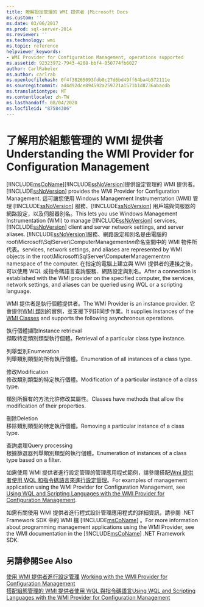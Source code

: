 ```yaml
---
title: 瞭解設定管理的 WMI 提供者 |Microsoft Docs
ms.custom: ''
ms.date: 03/06/2017
ms.prod: sql-server-2014
ms.reviewer: ''
ms.technology: wmi
ms.topic: reference
helpviewer_keywords:
- WMI Provider for Configuration Management, operations supported
ms.assetid: 92323972-7943-4208-bbf4-050774fb6027
author: CarlRabeler
ms.author: carlrab
ms.openlocfilehash: 0f4f38265093fdb0c27d6bd49ff64ba4b572111e
ms.sourcegitcommit: ad4d92dce894592a259721a1571b1d8736abacdb
ms.translationtype: MT
ms.contentlocale: zh-TW
ms.lasthandoff: 08/04/2020
ms.locfileid: "87584306"
---
```

# <a name="understanding-the-wmi-provider-for-configuration-management"></a><span data-ttu-id="ea44f-102">了解用於組態管理的 WMI 提供者</span><span class="sxs-lookup"><span data-stu-id="ea44f-102">Understanding the WMI Provider for Configuration Management</span></span>
  [!INCLUDE[msCoName](../../includes/msconame-md.md)]<span data-ttu-id="ea44f-103">[!INCLUDE[ssNoVersion](../../includes/ssnoversion-md.md)]提供設定管理的 WMI 提供者。</span><span class="sxs-lookup"><span data-stu-id="ea44f-103">[!INCLUDE[ssNoVersion](../../includes/ssnoversion-md.md)] provides the WMI Provider for Configuration Management.</span></span> <span data-ttu-id="ea44f-104">這可讓您使用 Windows Management Instrumentation (WMI) 管理 [!INCLUDE[ssNoVersion](../../includes/ssnoversion-md.md)] 服務、[!INCLUDE[ssNoVersion](../../includes/ssnoversion-md.md)] 用戶端與伺服器的網路設定，以及伺服器別名。</span><span class="sxs-lookup"><span data-stu-id="ea44f-104">This lets you use Windows Management Instrumentation (WMI) to manage [!INCLUDE[ssNoVersion](../../includes/ssnoversion-md.md)] services, [!INCLUDE[ssNoVersion](../../includes/ssnoversion-md.md)] client and server network settings, and server aliases.</span></span> [!INCLUDE[ssNoVersion](../../includes/ssnoversion-md.md)]<span data-ttu-id="ea44f-105">服務、網路設定和別名是由電腦的 root\Microsoft\SqlServer\ComputerManagement*nn*命名空間中的 WMI 物件所代表。</span><span class="sxs-lookup"><span data-stu-id="ea44f-105">services, network settings, and aliases are represented by WMI objects in the root\Microsoft\SqlServer\ComputerManagement*nn* namespace of the computer.</span></span> <span data-ttu-id="ea44f-106">在指定的電腦上建立與 WMI 提供者的連接之後，可以使用 WQL 或指令碼語言查詢服務、網路設定與別名。</span><span class="sxs-lookup"><span data-stu-id="ea44f-106">After a connection is established with the WMI provider on the specified computer, the services, network settings, and aliases can be queried using WQL or a scripting language.</span></span>  
  
 <span data-ttu-id="ea44f-107">WMI 提供者是執行個體提供者。</span><span class="sxs-lookup"><span data-stu-id="ea44f-107">The WMI Provider is an instance provider.</span></span> <span data-ttu-id="ea44f-108">它會提供[WMI 類別](../wmi-provider-configuration-classes/wmi-provider-for-configuration-management-classes.md)的實例，並支援下列非同步作業。</span><span class="sxs-lookup"><span data-stu-id="ea44f-108">It supplies instances of the [WMI Classes](../wmi-provider-configuration-classes/wmi-provider-for-configuration-management-classes.md) and supports the following asynchronous operations.</span></span>  
  
 <span data-ttu-id="ea44f-109">執行個體擷取</span><span class="sxs-lookup"><span data-stu-id="ea44f-109">Instance retrieval</span></span>  
 <span data-ttu-id="ea44f-110">擷取特定類別類型執行個體。</span><span class="sxs-lookup"><span data-stu-id="ea44f-110">Retrieval of a particular class type instance.</span></span>  
  
 <span data-ttu-id="ea44f-111">列舉型別</span><span class="sxs-lookup"><span data-stu-id="ea44f-111">Enumeration</span></span>  
 <span data-ttu-id="ea44f-112">列舉類別類型的所有執行個體。</span><span class="sxs-lookup"><span data-stu-id="ea44f-112">Enumeration of all instances of a class type.</span></span>  
  
 <span data-ttu-id="ea44f-113">修改</span><span class="sxs-lookup"><span data-stu-id="ea44f-113">Modification</span></span>  
 <span data-ttu-id="ea44f-114">修改類別類型的特定執行個體。</span><span class="sxs-lookup"><span data-stu-id="ea44f-114">Modification of a particular instance of a class type.</span></span>  
  
 <span data-ttu-id="ea44f-115">類別所擁有的方法允許修改其屬性。</span><span class="sxs-lookup"><span data-stu-id="ea44f-115">Classes have methods that allow the modification of their properties.</span></span>  
  
 <span data-ttu-id="ea44f-116">刪除</span><span class="sxs-lookup"><span data-stu-id="ea44f-116">Deletion</span></span>  
 <span data-ttu-id="ea44f-117">移除類別類型的特定執行個體。</span><span class="sxs-lookup"><span data-stu-id="ea44f-117">Removing a particular instance of a class type.</span></span>  
  
 <span data-ttu-id="ea44f-118">查詢處理</span><span class="sxs-lookup"><span data-stu-id="ea44f-118">Query processing</span></span>  
 <span data-ttu-id="ea44f-119">根據篩選器列舉類別類型的執行個體。</span><span class="sxs-lookup"><span data-stu-id="ea44f-119">Enumeration of instances of a class type based on a filter.</span></span>  
  
 <span data-ttu-id="ea44f-120">如需使用 WMI 提供者進行設定管理的管理應用程式範例，請參閱搭配[Wmi 提供者使用 WQL 和指令碼語言來進行設定管理](using-wql-and-scripting-languages-with-the-wmi-provider.md)。</span><span class="sxs-lookup"><span data-stu-id="ea44f-120">For examples of management application using the WMI Provider for Configuration Management, see [Using WQL and Scripting Languages with the WMI Provider for Configuration Management](using-wql-and-scripting-languages-with-the-wmi-provider.md).</span></span>  
  
 <span data-ttu-id="ea44f-121">如需有關使用 WMI 提供者進行程式設計管理應用程式的詳細資訊，請參閱 .NET Framework SDK 中的 WMI 檔 [!INCLUDE[msCoName](../../includes/msconame-md.md)] 。</span><span class="sxs-lookup"><span data-stu-id="ea44f-121">For more information about programming management applications using the WMI Provider, see the WMI documentation in the [!INCLUDE[msCoName](../../includes/msconame-md.md)] .NET Framework SDK.</span></span>  
  
## <a name="see-also"></a><span data-ttu-id="ea44f-122">另請參閱</span><span class="sxs-lookup"><span data-stu-id="ea44f-122">See Also</span></span>  
 <span data-ttu-id="ea44f-123">[使用 WMI 提供者進行設定管理](working-with-the-wmi-provider-for-configuration-management.md) </span><span class="sxs-lookup"><span data-stu-id="ea44f-123">[Working with the WMI Provider for Configuration Management](working-with-the-wmi-provider-for-configuration-management.md) </span></span>  
 [<span data-ttu-id="ea44f-124">搭配組態管理的 WMI 提供者使用 WQL 與指令碼語言</span><span class="sxs-lookup"><span data-stu-id="ea44f-124">Using WQL and Scripting Languages with the WMI Provider for Configuration Management</span></span>](using-wql-and-scripting-languages-with-the-wmi-provider.md)  
  
  
